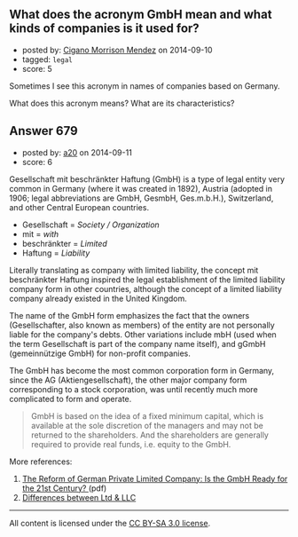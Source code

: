 ## What does the acronym GmbH mean and what kinds of companies is it used for?

- posted by: [Cigano Morrison Mendez](https://stackexchange.com/users/1381366/cigano-morrison-mendez) on 2014-09-10
- tagged: `legal`
- score: 5

<p>Sometimes I see this acronym in names of companies based on Germany. </p>

<p>What does this acronym means? What are its characteristics?</p>



## Answer 679

- posted by: [a20](https://stackexchange.com/users/54595/a20) on 2014-09-11
- score: 6

<p>Gesellschaft mit beschränkter Haftung (GmbH) is a type of legal entity very common in Germany (where it was created in 1892), Austria (adopted in 1906; legal abbreviations are GmbH, GesmbH, Ges.m.b.H.), Switzerland, and other Central European countries. </p>

<ul>
<li>Gesellschaft = <em>Society / Organization</em> </li>
<li>mit  = <em>with</em> </li>
<li>beschränkter = <em>Limited</em>  </li>
<li>Haftung = <em>Liability</em></li>
</ul>

<p>Literally translating as company with limited liability, the concept mit beschränkter Haftung inspired the legal establishment of the limited liability company form in other countries, although the concept of a limited liability company already existed in the United Kingdom. </p>

<p>The name of the GmbH form emphasizes the fact that the owners (Gesellschafter, also known as members) of the entity are not personally liable for the company's debts. Other variations include mbH (used when the term Gesellschaft is part of the company name itself), and gGmbH (gemeinnützige GmbH) for non-profit companies.</p>

<p>The GmbH has become the most common corporation form in Germany, since the AG (Aktiengesellschaft), the other major company form corresponding to a stock corporation, was until recently much more complicated to form and operate.</p>

<blockquote>
  <p>GmbH is based on the idea of a fixed minimum capital, 
  which is available at the sole discretion of the managers and may not be returned to 
  the shareholders. And the shareholders are generally required to provide real 
  funds, i.e. equity to the GmbH.</p>
</blockquote>

<p>More references:</p>

<ol>
<li><a href="http://www.germanlawjournal.com/pdfs/Vol09No09/PDF_Vol_09_No_09_1069-1092_Articles_Beurskens.Noack.pdf" rel="nofollow">The Reform of German Private Limited Company: Is the GmbH 
Ready for the 21st Century? 
</a> (pdf)</li>
<li><a href="http://www.differencebetween.net/business/difference-between-ltd-and-llc/" rel="nofollow">Differences between Ltd &amp; LLC</a></li>
</ol>




---

All content is licensed under the [CC BY-SA 3.0 license](https://creativecommons.org/licenses/by-sa/3.0/).

